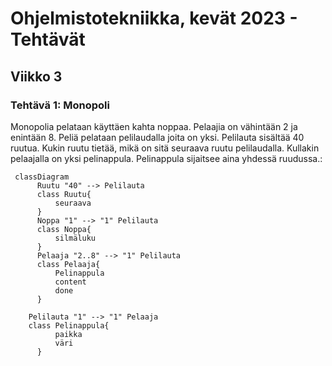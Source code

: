 
# Ohjelmistotekniikka, kevät 2023 - Tehtävät
## Viikko 3
### Tehtävä 1: Monopoli

Monopolia pelataan käyttäen kahta noppaa. Pelaajia on vähintään 2 ja enintään 8. Peliä pelataan pelilaudalla joita on yksi. Pelilauta sisältää 40 ruutua. Kukin ruutu tietää, mikä on sitä seuraava ruutu pelilaudalla. Kullakin pelaajalla on yksi pelinappula. Pelinappula sijaitsee aina yhdessä ruudussa.:

```mermaid
 classDiagram
      Ruutu "40" --> Pelilauta 
      class Ruutu{
          seuraava
      }
      Noppa "1" --> "1" Pelilauta
      class Noppa{
          silmäluku
      }
      Pelaaja "2..8" --> "1" Pelilauta
      class Pelaaja{
          Pelinappula
          content
          done
      }

    Pelilauta "1" --> "1" Pelaaja
    class Pelinappula{
          paikka
          väri
      }



```
